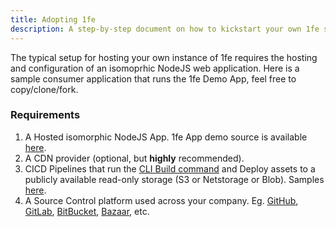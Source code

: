 ```yaml
---
title: Adopting 1fe
description: A step-by-step document on how to kickstart your own 1fe setup
---
```


The typical setup for hosting your own instance of 1fe requires the hosting and configuration of an isomoprhic NodeJS web application. Here is a sample consumer application that runs the 1fe Demo App, feel free to copy/clone/fork.


### Requirements

1. A Hosted isomorphic NodeJS App. 1fe App demo source is available [here]().
2. A CDN provider (optional, but **highly** recommended).
3. CICD Pipelines that run the [CLI Build command]() and Deploy assets to a publicly available read-only storage (S3 or Netstorage or Blob). Samples [here]().
4. A Source Control platform used across your company. Eg. [GitHub](), [GitLab](), [BitBucket](), [Bazaar](), etc.



